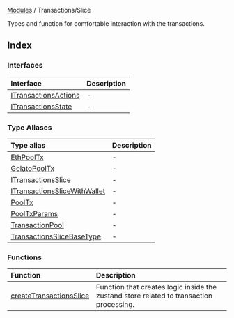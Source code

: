 [Modules](../../README.md) / Transactions/Slice

Types and function for comfortable interaction with the transactions.

## Index

### Interfaces

| Interface | Description |
| :------ | :------ |
| [ITransactionsActions](interfaces/ITransactionsActions.md) | - |
| [ITransactionsState](interfaces/ITransactionsState.md) | - |

### Type Aliases

| Type alias | Description |
| :------ | :------ |
| [EthPoolTx](type-aliases/EthPoolTx.md) | - |
| [GelatoPoolTx](type-aliases/GelatoPoolTx.md) | - |
| [ITransactionsSlice](type-aliases/ITransactionsSlice.md) | - |
| [ITransactionsSliceWithWallet](type-aliases/ITransactionsSliceWithWallet.md) | - |
| [PoolTx](type-aliases/PoolTx.md) | - |
| [PoolTxParams](type-aliases/PoolTxParams.md) | - |
| [TransactionPool](type-aliases/TransactionPool.md) | - |
| [TransactionsSliceBaseType](type-aliases/TransactionsSliceBaseType.md) | - |

### Functions

| Function | Description |
| :------ | :------ |
| [createTransactionsSlice](functions/createTransactionsSlice.md) | Function that creates logic inside the zustand store related to transaction processing. |
